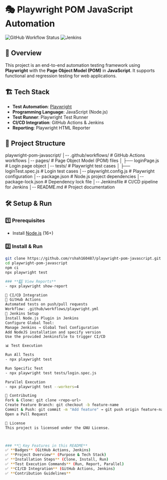 # 🎭 Playwright POM JavaScript Automation

![GitHub Workflow Status](https://github.com/rshah160487/playwright-pom-javascript/actions/workflows/playwright.yml)
![Jenkins](https://img.shields.io/badge/Jenkins-CI/CD-blue)

## 🚀 Overview
This project is an end-to-end automation testing framework using **Playwright** with the **Page Object Model (POM)** in **JavaScript**. It supports functional and regression testing for web applications.

## 🏗️ Tech Stack
- **Test Automation**: [Playwright](https://playwright.dev/)
- **Programming Language**: JavaScript (Node.js)
- **Test Runner**: Playwright Test Runner
- **CI/CD Integration**: GitHub Actions & Jenkins
- **Reporting**: Playwright HTML Reporter

## 📂 Project Structure

playwright-pom-javascript/
│-- .github/workflows/      # GitHub Actions workflows
│-- pages/                  # Page Object Model (POM) files
│   ├── loginPage.js        # Login page object
│-- tests/                  # Playwright test cases
│   ├── loginTest.spec.js   # Login test cases 
│-- playwright.config.js    # Playwright configuration
│-- package.json            # Node.js project dependencies
│-- package-lock.json       # Dependency lock file
│-- Jenkinsfile             # CI/CD pipeline for Jenkins
│-- README.md               # Project documentation


## 🛠️ Setup & Run

### **1️⃣ Prerequisites**
- Install [Node.js](https://nodejs.org/) (16+)

### **2️⃣ Install & Run**
```sh
git clone https://github.com/rshah160487/playwright-pom-javascript.git
cd playwright-pom-javascript
npm ci
npx playwright test

### **3️⃣ View Reports**
- npx playwright show-report

🚀 CI/CD Integration
🔹 GitHub Actions
Automated tests on push/pull requests
Workflow: .github/workflows/playwright.yml
🔹 Jenkins Setup
Install Node.js Plugin in Jenkins
Configure Global Tool:
Manage Jenkins → Global Tool Configuration
Add NodeJS installation and specify version
Use the provided Jenkinsfile to trigger CI/CD

📊 Test Execution

Run All Tests
- npx playwright test

Run Specific Test
- npx playwright test tests/login.spec.js

Parallel Execution
- npx playwright test --workers=4

👥 Contributing
Fork & Clone: git clone <repo-url>
Create Feature Branch: git checkout -b feature-name
Commit & Push: git commit -m "Add feature" → git push origin feature-name
Open a Pull Request

📄 License
This project is licensed under the GNU License.



### **🔹 Key Features in this README**
✅ **Badges** (GitHub Actions, Jenkins)  
✅ **Project Overview** (Purpose & Tech Stack)  
✅ **Installation Steps** (Clone, Install, Run)  
✅ **Test Execution Commands** (Run, Report, Parallel)  
✅ **CI/CD Integration** (GitHub Actions, Jenkins)  
✅ **Contribution Guidelines**  